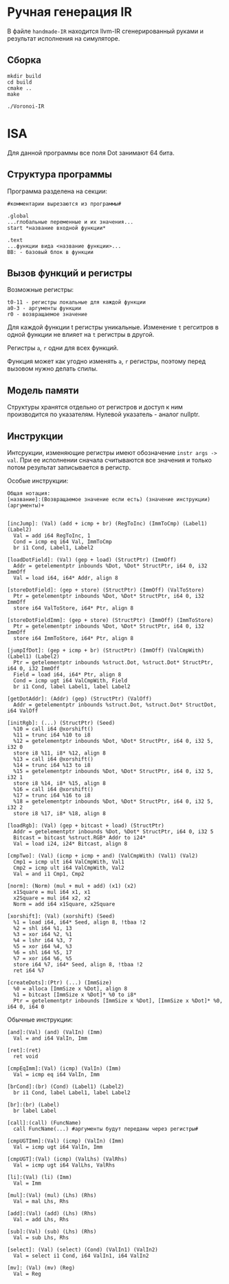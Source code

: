 # Ручная генерация IR
В файле `handmade-IR` находится llvm-IR сгенерированный руками и результат исполнения на симуляторе.

## Сборка
```
mkdir build
cd build
cmake ..
make

./Voronoi-IR
```

# ISA
Для данной программы все поля Dot занимают 64 бита.

## Структура программы
Программа разделена на секции:
```
#комментарии вырезаются из программы#

.global 
...глобальные переменные и их значения...
start *название входной функции*

.text
...функции вида <название функции>...
BB: - базовый блок в функции
```

## Вызов функций и регистры
Возможные регистры:
```
t0-11 - регистры локальные для каждой функции
a0-3 - аргументы функции
r0 - возвращаемое значение
```

Для каждой функции t регистры уникальные. Изменение `t` регситров в одной функции не влияет на `t` регистры в другой.

Регистры `a`, `r` одни для всех функций.

Функция может как угодно изменять `a`, `r` регистры, поэтому перед вызовом нужно делать спилы.

## Модель памяти
Структуры хранятся отдельно от регистров и доступ к ним производится по указателям. Нулевой указатель - аналог nullptr.

## Инструкции

Интсрукции, изменяющие регистры имеют обозначение `instr args -> val`.
При ее исполнении сначала считываются все значения и только потом результат записывается в регистр.

Особые инструкции:
```
Общая нотация: 
[название]:(Возвращаемое значение если есть) (значение инструкции) (аргументы)+


[incJump]: (Val) (add + icmp + br) (RegToInc) (ImmToCmp) (Label1) (Label2)
  Val = add i64 RegToInc, 1
  Cond = icmp eq i64 Val, ImmToCmp
  br i1 Cond, Label1, Label2

[loadDotField]: (Val) (gep + load) (StructPtr) (ImmOff)
  Addr = getelementptr inbounds %Dot, %Dot* StructPtr, i64 0, i32 ImmOff
  Val = load i64, i64* Addr, align 8

[storeDotField]: (gep + store) (StructPtr) (ImmOff) (ValToStore)
  Ptr = getelementptr inbounds %Dot, %Dot* StructPtr, i64 0, i32 ImmOff
  store i64 ValToStore, i64* Ptr, align 8

[storeDotFieldImm]: (gep + store) (StructPtr) (ImmOff) (ImmToStore)
  Ptr = getelementptr inbounds %Dot, %Dot* StructPtr, i64 0, i32 ImmOff
  store i64 ImmToStore, i64* Ptr, align 8

[jumpIfDot]: (gep + icmp + br) (StructPtr) (ImmOff) (ValCmpWith) (Label1) (Label2)
  Ptr = getelementptr inbounds %struct.Dot, %struct.Dot* StructPtr, i64 0, i32 ImmOff
  Field = load i64, i64* Ptr, align 8
  Cond = icmp ugt i64 ValCmpWith, Field
  br i1 Cond, label Label1, label Label2

[getDotAddr]: (Addr) (gep) (StructPtr) (ValOff)
  Addr = getelementptr inbounds %struct.Dot, %struct.Dot* StructDot, i64 ValOff

[initRgb]: (...) (StructPtr) (Seed)
  %10 = call i64 @xorshift()
  %11 = trunc i64 %10 to i8
  %12 = getelementptr inbounds %Dot, %Dot* StructPtr, i64 0, i32 5, i32 0
  store i8 %11, i8* %12, align 8
  %13 = call i64 @xorshift()
  %14 = trunc i64 %13 to i8
  %15 = getelementptr inbounds %Dot, %Dot* StructPtr, i64 0, i32 5, i32 1
  store i8 %14, i8* %15, align 8
  %16 = call i64 @xorshift()
  %17 = trunc i64 %16 to i8
  %18 = getelementptr inbounds %Dot, %Dot* StructPtr, i64 0, i32 5, i32 2
  store i8 %17, i8* %18, align 8

[loadRgb]: (Val) (gep + bitcast + load) (StructPtr)
  Addr = getelementptr inbounds %Dot, %Dot* StructPtr, i64 0, i32 5
  Bitcast = bitcast %struct.RGB* Addr to i24*
  Val = load i24, i24* Bitcast, align 8

[cmpTwo]: (Val) (icmp + icmp + and) (ValCmpWith) (Val1) (Val2)
  Cmp1 = icmp ult i64 ValCmpWith, Val1
  Cmp2 = icmp ult i64 ValCmpWith, Val2
  Val = and i1 Cmp1, Cmp2

[norm]: (Norm) (mul + mul + add) (x1) (x2)
  x1Square = mul i64 x1, x1
  x2Square = mul i64 x2, x2
  Norm = add i64 x1Square, x2Square 

[xorshift]: (Val) (xorshift) (Seed)
  %1 = load i64, i64* Seed, align 8, !tbaa !2
  %2 = shl i64 %1, 13
  %3 = xor i64 %2, %1
  %4 = lshr i64 %3, 7
  %5 = xor i64 %4, %3
  %6 = shl i64 %5, 17
  %7 = xor i64 %6, %5
  store i64 %7, i64* Seed, align 8, !tbaa !2
  ret i64 %7

[createDots]:(Ptr) (...) (ImmSize)
  %0 = alloca [ImmSize x %Dot], align 8
  %1 = bitcast [ImmSize x %Dot]* %0 to i8*
  Ptr = getelementptr inbounds [ImmSize x %Dot], [ImmSize x %Dot]* %0, i64 0, i64 0
```

Обычные инструкции:
```
[and]:(Val) (and) (ValIn) (Imm)
  Val = and i64 ValIn, Imm

[ret]:(ret)
  ret void

[cmpEqImm]:(Val) (icmp) (ValIn) (Imm)
  Val = icmp eq i64 ValIn, Imm 

[brCond]:(br) (Cond) (Label1) (Label2)
  br i1 Cond, label Label1, label Label2

[br]:(br) (Label)
  br label Label

[call]:(call) (FuncName)
  call FuncName(...) #аргументы будут переданы через регистры#

[cmpUGTImm]:(Val) (icmp) (ValIn) (Imm)
  Val = icmp ugt i64 ValIn, Imm

[cmpUGT]:(Val) (icmp) (ValLhs) (ValRhs)
  Val = icmp ugt i64 ValLhs, ValRhs

[li]:(Val) (li) (Imm)
  Val = Imm

[mul]:(Val) (mul) (Lhs) (Rhs)
  Val = mal Lhs, Rhs

[add]:(Val) (add) (Lhs) (Rhs)
  Val = add Lhs, Rhs

[sub]:(Val) (sub) (Lhs) (Rhs)
  Val = sub Lhs, Rhs

[select]: (Val) (select) (Cond) (ValIn1) (ValIn2)
  Val = select i1 Cond, i64 ValIn1, i64 ValIn2

[mv]: (Val) (mv) (Reg)
  Val = Reg
```